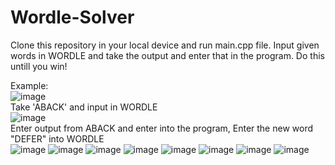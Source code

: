 # Wordle-Solver

Clone this repository in your local device and run main.cpp file.
Input given words in WORDLE and take the output and enter that in the program. Do this untill you win!

Example:
<br>
![image](https://user-images.githubusercontent.com/80065444/151693584-c1408168-2957-439c-b814-11a60272276f.png)<br>
Take 'ABACK' and input in WORDLE <br>
![image](https://user-images.githubusercontent.com/80065444/151693641-54e3dd31-55a7-4ed2-8ec2-442dceb92d86.png) <br>
Enter output from ABACK and enter into the program, Enter the new word "DEFER" into WORDLE <br>
![image](https://user-images.githubusercontent.com/80065444/151693625-dce31848-ad0a-4f49-9144-1c8b01f34920.png)
![image](https://user-images.githubusercontent.com/80065444/151693666-e9bb7181-20fb-42d3-bbcd-d441477cac9a.png)
![image](https://user-images.githubusercontent.com/80065444/151693687-8bdcdf1c-3abe-45e9-8740-a221ce66396c.png)
![image](https://user-images.githubusercontent.com/80065444/151693707-896d3498-6114-4f78-83ef-c61dd0195216.png)
![image](https://user-images.githubusercontent.com/80065444/151693722-76c4fe22-9ce1-4258-a450-6ccf478bf0bc.png)
![image](https://user-images.githubusercontent.com/80065444/151693738-5daab422-bb72-4a0d-bd4e-b102ea14a229.png)
![image](https://user-images.githubusercontent.com/80065444/151693755-748acee2-bddd-4b34-aa7c-15c6546987c6.png)
![image](https://user-images.githubusercontent.com/80065444/151693765-af37c2b3-4b7b-4143-bad7-697c5c98d97d.png)
